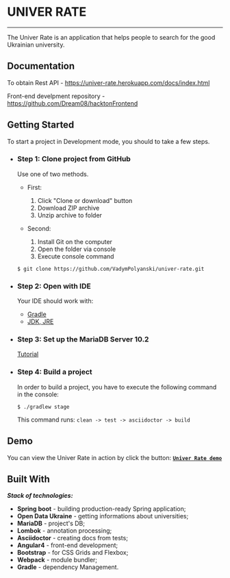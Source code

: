# UNIVER RATE
---
The Univer Rate is an application that helps people to search for the good Ukrainian university.
## Documentation

To obtain Rest API - https://univer-rate.herokuapp.com/docs/index.html

Front-end develpment repository - https://github.com/Dream08/hacktonFrontend

## Getting Started

To start a project in Development mode, you should to take a few steps.
* ###  Step 1: Clone project from GitHub
    Use one of two methods.
    - First:
        1. Click "Clone or download" button
        2. Download ZIP archive
        3. Unzip archive to folder
    
    - Second:
        1. Install Git on the computer
        2. Open the folder via console
        3. Execute console command
    ```
    $ git clone https://github.com/VadymPolyanski/univer-rate.git
    ```

* ###  Step 2: Open with IDE
    
    Your IDE should work with:  
    - [Gradle](https://gradle.org/)
    - [JDK, JRE](http://www.oracle.com/technetwork/java/javase/downloads/index.html)
    
* ###  Step 3: Set up the MariaDB Server 10.2
  [Tutorial](http://idroot.net/linux/install-mariadb-ubuntu-16-04/)
    
* ###  Step 4: Build a project
    In order to build a project, you have to execute the following command in the console:
    ```
    $ ./gradlew stage
    ```

    This command runs: `clean -> test -> asciidoctor -> build`

 ## Demo

You can view the Univer Rate in action by click the button:
[**`Univer Rate demo`**](https://univer-rate.herokuapp.com)

## Built With

**_Stack of technologies:_**
- **Spring boot** - building production-ready Spring application;
- **Open Data Ukraine** - getting informations about universities;
- **MariaDB** - project's DB;
- **Lombok** - annotation processing;
- **Asciidoctor** - creating docs from tests;
- **Angular4** - front-end development;
- **Bootstrap** - for CSS Grids and Flexbox;
- **Webpack** - module bundler;
- **Gradle** - dependency Management.

